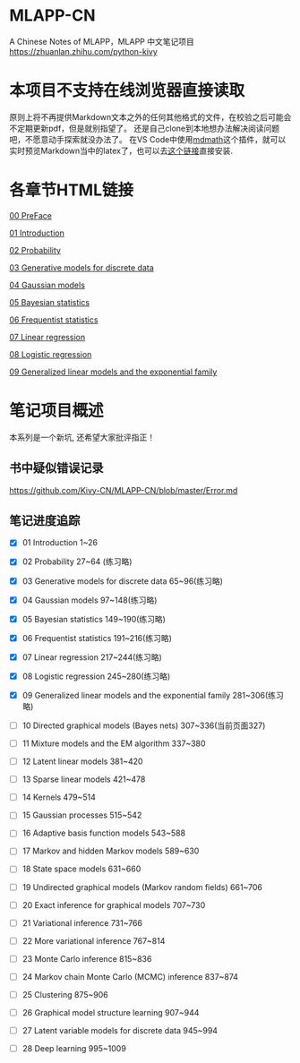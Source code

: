 # MLAPP-CN
A Chinese Notes of MLAPP，MLAPP 中文笔记项目  https://zhuanlan.zhihu.com/python-kivy


# 本项目不支持在线浏览器直接读取
原则上将不再提供Markdown文本之外的任何其他格式的文件，在校验之后可能会不定期更新pdf，但是就别指望了。
还是自己clone到本地想办法解决阅读问题吧，不愿意动手探索就没办法了。
在VS Code中使用[mdmath](https://github.com/goessner/mdmath)这个插件，就可以实时预览Markdown当中的latex了，也可以去[这个链接]( https://marketplace.visualstudio.com/items?itemName=goessner.mdmath)直接安装.

# 各章节HTML链接




[00 PreFace](https://htmlpreview.github.io/?https://github.com/Kivy-CN/MLAPP-CN/master/HTML/00%20PreFace.html)

[01 Introduction](https://htmlpreview.github.io/?https://github.com/Kivy-CN/MLAPP-CN/master/HTML/01%20Introduction.html)
	

[02 Probability](https://htmlpreview.github.io/?https://github.com/Kivy-CN/MLAPP-CN/master/HTML/02%20Probability.html)

[03 Generative models for discrete data](https://htmlpreview.github.io/?https://github.com/Kivy-CN/MLAPP-CN/master/HTML/03%20Generative%20models%20for%20discrete%20data.html)

[04 Gaussian models](https://htmlpreview.github.io/?https://github.com/Kivy-CN/MLAPP-CN/master/HTML/04%20Gaussian%20models.html)

[05 Bayesian statistics](https://htmlpreview.github.io/?https://github.com/Kivy-CN/MLAPP-CN/master/HTML/05%20Bayesian%20statistics.html)

[06 Frequentist statistics](https://htmlpreview.github.io/?https://github.com/Kivy-CN/MLAPP-CN/master/HTML/06%20Frequentist%20statistics.html)


[07 Linear regression](https://htmlpreview.github.io/?https://github.com/Kivy-CN/MLAPP-CN/master/HTML/07%20Linear%20regression.html)

[08 Logistic regression](https://htmlpreview.github.io/?https://github.com/Kivy-CN/MLAPP-CN/master/HTML/08%20Logistic%20regression.html)

[09 Generalized linear models and the exponential family](https://htmlpreview.github.io/?https://github.com/Kivy-CN/MLAPP-CN/master/HTML/09%20Generalized%20linear%20models%20and%20the%20exponential%20family.html)

# 笔记项目概述
本系列是一个新坑, 还希望大家批评指正！




## 书中疑似错误记录

https://github.com/Kivy-CN/MLAPP-CN/blob/master/Error.md


## 笔记进度追踪

- [x] 01 Introduction 1~26
- [x] 02 Probability 27~64 (练习略)
- [x] 03 Generative models for discrete data 65~96(练习略)
- [x] 04 Gaussian models 97~148(练习略)
- [x] 05 Bayesian statistics 149~190(练习略)
- [x] 06 Frequentist statistics 191~216(练习略)
- [x] 07 Linear regression 217~244(练习略)
- [x] 08 Logistic regression 245~280(练习略)
- [x] 09 Generalized linear models and the exponential family 281~306(练习略)
- [ ] 10 Directed graphical models (Bayes nets) 307~336(当前页面327)
- [ ] 11 Mixture models and the EM algorithm 337~380
- [ ] 12 Latent linear models 381~420
- [ ] 13 Sparse linear models 421~478
- [ ] 14 Kernels 479~514
- [ ] 15 Gaussian processes 515~542
- [ ] 16 Adaptive basis function models 543~588
- [ ] 17 Markov and hidden Markov models 589~630
- [ ] 18 State space models 631~660
- [ ] 19 Undirected graphical models (Markov random fields) 661~706
- [ ] 20 Exact inference for graphical models 707~730
- [ ] 21 Variational inference 731~766
- [ ] 22 More variational inference 767~814
- [ ] 23 Monte Carlo inference 815~836
- [ ] 24 Markov chain Monte Carlo (MCMC) inference 837~874
- [ ] 25 Clustering 875~906
- [ ] 26 Graphical model structure learning 907~944
- [ ] 27 Latent variable models for discrete data 945~994
- [ ] 28 Deep learning 995~1009

